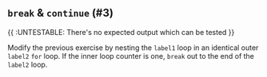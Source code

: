 ## `break` & `continue` (#3)

{{ :UNTESTABLE: There's no expected output which can be tested }}

Modify the previous exercise by nesting the `label1` loop in an identical outer
`label2` `for` loop. If the inner loop counter is one, `break` out to the end
of the `label2` loop.